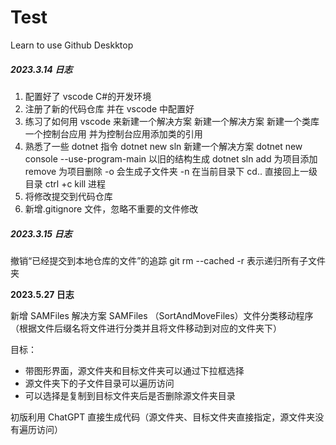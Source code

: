 # Test

Learn to use Github Deskktop

##### 2023.3.14 日志

1. 配置好了 vscode C#的开发环境
2. 注册了新的代码仓库 并在 vscode 中配置好
3. 练习了如何用 vscode 来新建一个解决方案
   新建一个解决方案
   新建一个类库 一个控制台应用 并为控制台应用添加类的引用
4. 熟悉了一些 dotnet 指令
   dotnet new sln 新建一个解决方案
   dotnet new console --use-program-main 以旧的结构生成
   dotnet sln add 为项目添加 remove 为项目删除
   -o 会生成子文件夹 -n 在当前目录下
   cd.. 直接回上一级目录
   ctrl +c kill 进程
5. 将修改提交到代码仓库
6. 新增.gitignore 文件，忽略不重要的文件修改

##### 2023.3.15 日志

撤销“已经提交到本地仓库的文件”的追踪 git rm --cached -r 表示递归所有子文件夹

**2023.5.27 日志**

新增 SAMFiles 解决方案 SAMFiles
（SortAndMoveFiles）文件分类移动程序（根据文件后缀名将文件进行分类并且将文件移动到对应的文件夹下）

目标：

- 带图形界面，源文件夹和目标文件夹可以通过下拉框选择
- 源文件夹下的子文件目录可以遍历访问
- 可以选择是复制到目标文件夹后是否删除源文件夹目录

初版利用 ChatGPT 直接生成代码（源文件夹、目标文件夹直接指定，源文件夹没有遍历访问）
